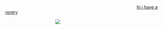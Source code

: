 <p align="left">⠀⠀⠀⠀⠀⠀⠀⠀⠀⠀⠀⠀⠀⠀⠀⠀⠀⠀⠀⠀⠀⠀ ⠀⠀⠀⠀⠀⠀⠀⠀⠀⠀⠀⠀⠀⠀⠀⠀⠀⠀ <a href="https://rentry.co/godlysins">hi i have a rentry</a>‎ ‎ 
        
⠀⠀⠀ ⠀⠀ ⠀⠀⠀⠀⠀⠀  ⠀⠀⠀ ![](https://i.ibb.co/VZTHTgW/gra2ph.png)
